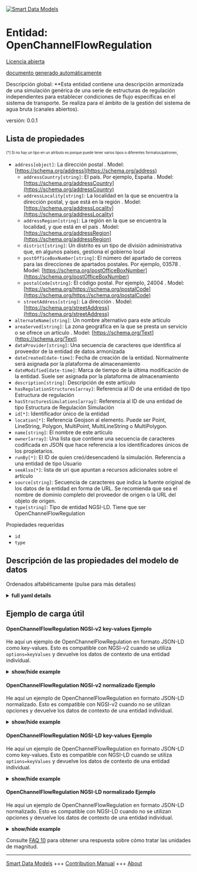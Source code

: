 <!-- 10-Header -->    
[![Smart Data Models](https://smartdatamodels.org/wp-content/uploads/2022/01/SmartDataModels_logo.png "Logo")](https://smartdatamodels.org)    
Entidad: OpenChannelFlowRegulation    
==================================<!-- /10-Header -->    
<!-- 15-License -->    
[Licencia abierta](https://github.com/smart-data-models//dataModel.OpenChannelManagement/blob/master/OpenChannelFlowRegulation/LICENSE.md)    
[documento generado automáticamente](https://docs.google.com/presentation/d/e/2PACX-1vTs-Ng5dIAwkg91oTTUdt8ua7woBXhPnwavZ0FxgR8BsAI_Ek3C5q97Nd94HS8KhP-r_quD4H0fgyt3/pub?start=false&loop=false&delayms=3000#slide=id.gb715ace035_0_60)    
<!-- /15-License -->    
<!-- 20-Description -->    
Descripción global: **Esta entidad contiene una descripción armonizada de una simulación genérica de una serie de estructuras de regulación independientes para establecer condiciones de flujo específicas en el sistema de transporte. Se realiza para el ámbito de la gestión del sistema de agua bruta (canales abiertos).    
versión: 0.0.1    
<!-- /20-Description -->    
<!-- 30-PropertiesList -->    
## Lista de propiedades    
<sup><sub>[*] Si no hay un tipo en un atributo es porque puede tener varios tipos o diferentes formatos/patrones</sub></sup>.    
- `address[object]`: La dirección postal  . Model: [https://schema.org/address](https://schema.org/address)	- `addressCountry[string]`: El país. Por ejemplo, España  . Model: [https://schema.org/addressCountry](https://schema.org/addressCountry)    
	- `addressLocality[string]`: La localidad en la que se encuentra la dirección postal, y que está en la región  . Model: [https://schema.org/addressLocality](https://schema.org/addressLocality)    
	- `addressRegion[string]`: La región en la que se encuentra la localidad, y que está en el país  . Model: [https://schema.org/addressRegion](https://schema.org/addressRegion)    
	- `district[string]`: Un distrito es un tipo de división administrativa que, en algunos países, gestiona el gobierno local      
	- `postOfficeBoxNumber[string]`: El número del apartado de correos para las direcciones de apartados postales. Por ejemplo, 03578  . Model: [https://schema.org/postOfficeBoxNumber](https://schema.org/postOfficeBoxNumber)    
	- `postalCode[string]`: El código postal. Por ejemplo, 24004  . Model: [https://schema.org/https://schema.org/postalCode](https://schema.org/https://schema.org/postalCode)    
	- `streetAddress[string]`: La dirección  . Model: [https://schema.org/streetAddress](https://schema.org/streetAddress)    
- `alternateName[string]`: Un nombre alternativo para este artículo  - `areaServed[string]`: La zona geográfica en la que se presta un servicio o se ofrece un artículo  . Model: [https://schema.org/Text](https://schema.org/Text)- `dataProvider[string]`: Una secuencia de caracteres que identifica al proveedor de la entidad de datos armonizada  - `dateCreated[date-time]`: Fecha de creación de la entidad. Normalmente será asignada por la plataforma de almacenamiento  - `dateModified[date-time]`: Marca de tiempo de la última modificación de la entidad. Suele ser asignada por la plataforma de almacenamiento  - `description[string]`: Descripción de este artículo  - `hasRegulationStructures[array]`: Referencia al ID de una entidad de tipo Estructura de regulación  - `hasStructuresSimulations[array]`: Referencia al ID de una entidad de tipo Estructura de Regulación Simulación  - `id[*]`: Identificador único de la entidad  - `location[*]`: Referencia Geojson al elemento. Puede ser Point, LineString, Polygon, MultiPoint, MultiLineString o MultiPolygon.  - `name[string]`: El nombre de este artículo  - `owner[array]`: Una lista que contiene una secuencia de caracteres codificada en JSON que hace referencia a los identificadores únicos de los propietarios.  - `runBy[*]`: El ID de quien creó/desencadenó la simulación. Referencia a una entidad de tipo Usuario  - `seeAlso[*]`: lista de uri que apuntan a recursos adicionales sobre el artículo  - `source[string]`: Secuencia de caracteres que indica la fuente original de los datos de la entidad en forma de URL. Se recomienda que sea el nombre de dominio completo del proveedor de origen o la URL del objeto de origen.  - `type[string]`: Tipo de entidad NGSI-LD. Tiene que ser OpenChannelFlowRegulation  <!-- /30-PropertiesList -->    
<!-- 35-RequiredProperties -->    
Propiedades requeridas    
- `id`  - `type`  <!-- /35-RequiredProperties -->    
<!-- 40-RequiredProperties -->    
<!-- /40-RequiredProperties -->    
<!-- 50-DataModelHeader -->    
## Descripción de las propiedades del modelo de datos    
Ordenados alfabéticamente (pulse para más detalles)    
<!-- /50-DataModelHeader -->    
<!-- 60-ModelYaml -->    
<details><summary><strong>full yaml details</strong></summary>      
```yaml    
OpenChannelFlowRegulation:      
  description: This entity contains a harmonised description of a generic simulation of a series of independent regulation structures to establish specific flow conditions in the conveyance system. It is made for Raw-Water (Open Channels) System Management domain.      
  properties:      
    address:      
      description: The mailing address      
      properties:      
        addressCountry:      
          description: 'The country. For example, Spain'      
          type: string      
          x-ngsi:      
            model: https://schema.org/addressCountry      
            type: Property      
        addressLocality:      
          description: 'The locality in which the street address is, and which is in the region'      
          type: string      
          x-ngsi:      
            model: https://schema.org/addressLocality      
            type: Property      
        addressRegion:      
          description: 'The region in which the locality is, and which is in the country'      
          type: string      
          x-ngsi:      
            model: https://schema.org/addressRegion      
            type: Property      
        district:      
          description: 'A district is a type of administrative division that, in some countries, is managed by the local government'      
          type: string      
          x-ngsi:      
            type: Property      
        postOfficeBoxNumber:      
          description: 'The post office box number for PO box addresses. For example, 03578'      
          type: string      
          x-ngsi:      
            model: https://schema.org/postOfficeBoxNumber      
            type: Property      
        postalCode:      
          description: 'The postal code. For example, 24004'      
          type: string      
          x-ngsi:      
            model: https://schema.org/https://schema.org/postalCode      
            type: Property      
        streetAddress:      
          description: The street address      
          type: string      
          x-ngsi:      
            model: https://schema.org/streetAddress      
            type: Property      
        streetNr:      
          description: Number identifying a specific property on a public street      
          type: string      
          x-ngsi:      
            type: Property      
      type: object      
      x-ngsi:      
        model: https://schema.org/address      
        type: Property      
    alternateName:      
      description: An alternative name for this item      
      type: string      
      x-ngsi:      
        type: Property      
    areaServed:      
      description: The geographic area where a service or offered item is provided      
      type: string      
      x-ngsi:      
        model: https://schema.org/Text      
        type: Property      
    dataProvider:      
      description: A sequence of characters identifying the provider of the harmonised data entity      
      type: string      
      x-ngsi:      
        type: Property      
    dateCreated:      
      description: Entity creation timestamp. This will usually be allocated by the storage platform      
      format: date-time      
      type: string      
      x-ngsi:      
        type: Property      
    dateModified:      
      description: Timestamp of the last modification of the entity. This will usually be allocated by the storage platform      
      format: date-time      
      type: string      
      x-ngsi:      
        type: Property      
    description:      
      description: A description of this item      
      type: string      
      x-ngsi:      
        type: Property      
    hasRegulationStructures:      
      description: Reference to the ID of an entity of type Regulation structure      
      items:      
        properties:      
          targetURI:      
            anyOf:      
              - description: Identifier format of any NGSI entity      
                maxLength: 256      
                minLength: 1      
                pattern: ^[\w\-\.\{\}\$\+\*\[\]`|~^@!,:\\]+$      
                type: string      
                x-ngsi:      
                  type: Property      
              - description: Identifier format of any NGSI entity      
                format: uri      
                type: string      
                x-ngsi:      
                  type: Property      
            description: Reference to the ID of an entity of type Regulation structure      
            x-ngsi:      
              type: Relationship      
        type: object      
      type: array      
      x-ngsi:      
        type: Property      
    hasStructuresSimulations:      
      description: Reference to the ID of an entity of type Regulation Structure Simulation      
      items:      
        properties:      
          targetURI:      
            anyOf:      
              - description: Identifier format of any NGSI entity      
                maxLength: 256      
                minLength: 1      
                pattern: ^[\w\-\.\{\}\$\+\*\[\]`|~^@!,:\\]+$      
                type: string      
                x-ngsi:      
                  type: Property      
              - description: Identifier format of any NGSI entity      
                format: uri      
                type: string      
                x-ngsi:      
                  type: Property      
            description: Reference to the ID of an entity of type Regulation Structure Simulation      
            x-ngsi:      
              type: Relationship      
        type: object      
      type: array      
      x-ngsi:      
        type: Property      
    id:      
      anyOf:      
        - description: Identifier format of any NGSI entity      
          maxLength: 256      
          minLength: 1      
          pattern: ^[\w\-\.\{\}\$\+\*\[\]`|~^@!,:\\]+$      
          type: string      
          x-ngsi:      
            type: Property      
        - description: Identifier format of any NGSI entity      
          format: uri      
          type: string      
          x-ngsi:      
            type: Property      
      description: Unique identifier of the entity      
      x-ngsi:      
        type: Property      
    location:      
      description: 'Geojson reference to the item. It can be Point, LineString, Polygon, MultiPoint, MultiLineString or MultiPolygon'      
      oneOf:      
        - description: Geojson reference to the item. Point      
          properties:      
            bbox:      
              items:      
                type: number      
              minItems: 4      
              type: array      
            coordinates:      
              items:      
                type: number      
              minItems: 2      
              type: array      
            type:      
              enum:      
                - Point      
              type: string      
          required:      
            - type      
            - coordinates      
          title: GeoJSON Point      
          type: object      
          x-ngsi:      
            type: GeoProperty      
        - description: Geojson reference to the item. LineString      
          properties:      
            bbox:      
              items:      
                type: number      
              minItems: 4      
              type: array      
            coordinates:      
              items:      
                items:      
                  type: number      
                minItems: 2      
                type: array      
              minItems: 2      
              type: array      
            type:      
              enum:      
                - LineString      
              type: string      
          required:      
            - type      
            - coordinates      
          title: GeoJSON LineString      
          type: object      
          x-ngsi:      
            type: GeoProperty      
        - description: Geojson reference to the item. Polygon      
          properties:      
            bbox:      
              items:      
                type: number      
              minItems: 4      
              type: array      
            coordinates:      
              items:      
                items:      
                  items:      
                    type: number      
                  minItems: 2      
                  type: array      
                minItems: 4      
                type: array      
              type: array      
            type:      
              enum:      
                - Polygon      
              type: string      
          required:      
            - type      
            - coordinates      
          title: GeoJSON Polygon      
          type: object      
          x-ngsi:      
            type: GeoProperty      
        - description: Geojson reference to the item. MultiPoint      
          properties:      
            bbox:      
              items:      
                type: number      
              minItems: 4      
              type: array      
            coordinates:      
              items:      
                items:      
                  type: number      
                minItems: 2      
                type: array      
              type: array      
            type:      
              enum:      
                - MultiPoint      
              type: string      
          required:      
            - type      
            - coordinates      
          title: GeoJSON MultiPoint      
          type: object      
          x-ngsi:      
            type: GeoProperty      
        - description: Geojson reference to the item. MultiLineString      
          properties:      
            bbox:      
              items:      
                type: number      
              minItems: 4      
              type: array      
            coordinates:      
              items:      
                items:      
                  items:      
                    type: number      
                  minItems: 2      
                  type: array      
                minItems: 2      
                type: array      
              type: array      
            type:      
              enum:      
                - MultiLineString      
              type: string      
          required:      
            - type      
            - coordinates      
          title: GeoJSON MultiLineString      
          type: object      
          x-ngsi:      
            type: GeoProperty      
        - description: Geojson reference to the item. MultiLineString      
          properties:      
            bbox:      
              items:      
                type: number      
              minItems: 4      
              type: array      
            coordinates:      
              items:      
                items:      
                  items:      
                    items:      
                      type: number      
                    minItems: 2      
                    type: array      
                  minItems: 4      
                  type: array      
                type: array      
              type: array      
            type:      
              enum:      
                - MultiPolygon      
              type: string      
          required:      
            - type      
            - coordinates      
          title: GeoJSON MultiPolygon      
          type: object      
          x-ngsi:      
            type: GeoProperty      
      x-ngsi:      
        type: GeoProperty      
    name:      
      description: The name of this item      
      type: string      
      x-ngsi:      
        type: Property      
    owner:      
      description: A List containing a JSON encoded sequence of characters referencing the unique Ids of the owner(s)      
      items:      
        anyOf:      
          - description: Identifier format of any NGSI entity      
            maxLength: 256      
            minLength: 1      
            pattern: ^[\w\-\.\{\}\$\+\*\[\]`|~^@!,:\\]+$      
            type: string      
            x-ngsi:      
              type: Property      
          - description: Identifier format of any NGSI entity      
            format: uri      
            type: string      
            x-ngsi:      
              type: Property      
        description: Unique identifier of the entity      
        x-ngsi:      
          type: Property      
      type: array      
      x-ngsi:      
        type: Property      
    runBy:      
      anyOf:      
        - description: Identifier format of any NGSI entity      
          maxLength: 256      
          minLength: 1      
          pattern: ^[\w\-\.\{\}\$\+\*\[\]`|~^@!,:\\]+$      
          type: string      
          x-ngsi:      
            type: Property      
        - description: Identifier format of any NGSI entity      
          format: uri      
          type: string      
          x-ngsi:      
            type: Property      
      description: The ID of who created/triggered the simulation. Reference to an entity of type User      
      x-ngsi:      
        type: Relationship      
    seeAlso:      
      description: list of uri pointing to additional resources about the item      
      oneOf:      
        - items:      
            format: uri      
            type: string      
          minItems: 1      
          type: array      
        - format: uri      
          type: string      
      x-ngsi:      
        type: Property      
    source:      
      description: 'A sequence of characters giving the original source of the entity data as a URL. Recommended to be the fully qualified domain name of the source provider, or the URL to the source object'      
      type: string      
      x-ngsi:      
        type: Property      
    type:      
      description: NGSI-LD Entity Type. It has to be OpenChannelFlowRegulation      
      enum:      
        - OpenChannelFlowRegulation      
      type: string      
      x-ngsi:      
        type: Property      
  required:      
    - id      
    - type      
  type: object      
  x-derived-from: ""      
  x-disclaimer: 'Redistribution and use in source and binary forms, with or without modification, are permitted  provided that the license conditions are met. Copyleft (c) 2022 Contributors to Smart Data Models Program'      
  x-license-url: https://github.com/smart-data-models/dataModel.OpenChannelManagement/blob/master/OpenChannelFlowRegulation/LICENSE.md      
  x-model-schema: https://smart-data-models.github.io/data-models.OpenChannelManagement/OpenChannelFlowRegulation/schema.json      
  x-model-tags: FIWARE4WATER      
  x-version: 0.0.1      
```    
</details>      
<!-- /60-ModelYaml -->    
<!-- 70-MiddleNotes -->    
<!-- /70-MiddleNotes -->    
<!-- 80-Examples -->    
## Ejemplo de carga útil    
#### OpenChannelFlowRegulation NGSI-v2 key-values Ejemplo    
He aquí un ejemplo de OpenChannelFlowRegulation en formato JSON-LD como key-values. Esto es compatible con NGSI-v2 cuando se utiliza `options=keyValues` y devuelve los datos de contexto de una entidad individual.    
<details><summary><strong>show/hide example</strong></summary>      
```json  
{  
  "id": "urn:ngsi-ld:OpenChannelFlowRegulation:id:YLKZ:61350129",  
  "type": "OpenChannelFlowRegulation",  
  "dateCreated": "2017-05-04T03:59:29Z",  
  "dateModified": "2005-01-20T20:06:38Z",  
  "source": "",  
  "name": "Simulation_Scenario_1",  
  "alternateName": "Simulation Scenario 1",  
  "description": "Results of Simulation Scenario 1",  
  "dataProvider": "NTUA",  
  "owner": [  
    "urn:ngsi-ld:OpenChannelFlowRegulation:items:XTSQ:90231127",  
    "urn:ngsi-ld:OpenChannelFlowRegulation:items:ULWE:26707834"  
  ],  
  "seeAlso": [  
    "urn:ngsi-ld:OpenChannelFlowRegulation:items:HJOC:81615506",  
    "urn:ngsi-ld:OpenChannelFlowRegulation:items:BHCJ:50756499"  
  ],  
  "location": {  
    "type": "Point",  
    "coordinates": [  
      57.412865,  
      -128.395711  
    ]  
  },  
  "address": {  
    "streetAddress": "",  
    "addressLocality": "",  
    "addressRegion": "",  
    "addressCountry": "",  
    "postalCode": "",  
    "postOfficeBoxNumber": ""  
  },  
  "areaServed": "",  
  "hasRegulationStructures": [  
    {  
      "targetUri": "urn:ngsi-ld:OpenChannelFlowRegulation:hasRegulationStructures:XWXB:83840274"  
    }  
  ],  
  "hasStructuresSimulations": [  
    {  
      "targetUri": "urn:ngsi-ld:OpenChannelFlowRegulation:hasStructuresSimulations:VPDG:92530159"  
    }  
  ],  
  "runBy": "urn:ngsi-ld:OpenChannelFlowRegulation:runBy:CMJE:69885698"  
}  
```  
</details>    
#### OpenChannelFlowRegulation NGSI-v2 normalizado Ejemplo    
He aquí un ejemplo de OpenChannelFlowRegulation en formato JSON-LD normalizado. Esto es compatible con NGSI-v2 cuando no se utilizan opciones y devuelve los datos de contexto de una entidad individual.    
<details><summary><strong>show/hide example</strong></summary>      
```json  
{  
  "id": "urn:ngsi-ld:OpenChannelFlowRegulation:id:YLKZ:61350129",  
  "type": "OpenChannelFlowRegulation",  
  "dateCreated": {  
    "type": "DateTime",  
    "value": "2017-05-04T03:59:29Z"  
  },  
  "dateModified": {  
    "type": "DateTime",  
    "value": "2005-01-20T20:06:38Z"  
  },  
  "source": {  
    "type": "Text",  
    "value": ""  
  },  
  "name": {  
    "type": "Text",  
    "value": "Simulation_Scenario_1"  
  },  
  "alternateName": {  
    "type": "Text",  
    "value": "Simulation Scenario 1"  
  },  
  "description": {  
    "type": "Text",  
    "value": "Results of Simulation Scenario 1"  
  },  
  "dataProvider": {  
    "type": "Text",  
    "value": "NTUA"  
  },  
  "owner": {  
    "type": "StructuredValue",  
    "value": [  
      "urn:ngsi-ld:OpenChannelFlowRegulation:items:XTSQ:90231127",  
      "urn:ngsi-ld:OpenChannelFlowRegulation:items:ULWE:26707834"  
    ]  
  },  
  "seeAlso": {  
    "type": "StructuredValue",  
    "value": [  
      "urn:ngsi-ld:OpenChannelFlowRegulation:items:HJOC:81615506",  
      "urn:ngsi-ld:OpenChannelFlowRegulation:items:BHCJ:50756499"  
    ]  
  },  
  "location": {  
    "type": "geo:json",  
    "value": {  
      "type": "Point",  
      "coordinates": [  
        57.412865,  
        -128.395711  
      ]  
    }  
  },  
  "address": {  
    "type": "StructuredValue",  
    "value": {  
      "streetAddress": "",  
      "addressLocality": "",  
      "addressRegion": "",  
      "addressCountry": "",  
      "postalCode": "",  
      "postOfficeBoxNumber": ""  
    }  
  },  
  "areaServed": {  
    "type": "Text",  
    "value": ""  
  },  
  "hasRegulationStructures": {  
    "type": "StructuredValue",  
    "value": [  
      {  
        "targetUri": "urn:ngsi-ld:OpenChannelFlowRegulation:hasRegulationStructures:XWXB:83840274"  
      }  
    ]  
  },  
  "hasStructuresSimulations": {  
    "type": "StructuredValue",  
    "value": [  
      {  
        "targetUri": "urn:ngsi-ld:OpenChannelFlowRegulation:hasStructuresSimulations:VPDG:92530159"  
      }  
    ]  
  },  
  "runBy": {  
    "type": "Text",  
    "value": "urn:ngsi-ld:OpenChannelFlowRegulation:runBy:CMJE:69885698"  
  }  
}  
```  
</details>    
#### OpenChannelFlowRegulation NGSI-LD key-values Ejemplo    
He aquí un ejemplo de OpenChannelFlowRegulation en formato JSON-LD como key-values. Esto es compatible con NGSI-LD cuando se utiliza `options=keyValues` y devuelve los datos de contexto de una entidad individual.    
<details><summary><strong>show/hide example</strong></summary>      
```json  
{  
  "id": "urn:ngsi-ld:OpenChannelFlowRegulation:id:YLKZ:61350129",  
  "type": "OpenChannelFlowRegulation",  
  "address": {  
    "streetAddress": "",  
    "addressLocality": "",  
    "addressRegion": "",  
    "addressCountry": "",  
    "postalCode": "",  
    "postOfficeBoxNumber": ""  
  },  
  "alternateName": "Simulation Scenario 1",  
  "areaServed": "",  
  "dataProvider": "NTUA",  
  "dateCreated": "2017-05-04T03:59:29Z",  
  "dateModified": "2005-01-20T20:06:38Z",  
  "description": "Results of Simulation Scenario 1",  
  "hasRegulationStructures": [  
    {  
      "targetUri": "urn:ngsi-ld:OpenChannelFlowRegulation:hasRegulationStructures:XWXB:83840274"  
    }  
  ],  
  "hasStructuresSimulations": [  
    {  
      "targetUri": "urn:ngsi-ld:OpenChannelFlowRegulation:hasStructuresSimulations:VPDG:92530159"  
    }  
  ],  
  "location": {  
    "type": "Point",  
    "coordinates": [  
      57.412865,  
      -128.395711  
    ]  
  },  
  "name": "Simulation_Scenario_1",  
  "owner": [  
    "urn:ngsi-ld:OpenChannelFlowRegulation:items:XTSQ:90231127",  
    "urn:ngsi-ld:OpenChannelFlowRegulation:items:ULWE:26707834"  
  ],  
  "runBy": "urn:ngsi-ld:OpenChannelFlowRegulation:runBy:CMJE:69885698",  
  "seeAlso": [  
    "urn:ngsi-ld:OpenChannelFlowRegulation:items:HJOC:81615506",  
    "urn:ngsi-ld:OpenChannelFlowRegulation:items:BHCJ:50756499"  
  ],  
  "source": "",  
  "@context": [  
    "https://raw.githubusercontent.com/smart-data-models/dataModel.OpenChannelManagement/master/context.jsonld"  
  ]  
}  
```  
</details>    
#### OpenChannelFlowRegulation NGSI-LD normalizado Ejemplo    
He aquí un ejemplo de OpenChannelFlowRegulation en formato JSON-LD normalizado. Esto es compatible con NGSI-LD cuando no se utilizan opciones y devuelve los datos de contexto de una entidad individual.    
<details><summary><strong>show/hide example</strong></summary>      
```json  
{  
    "id": "urn:ngsi-ld:OpenChannelFlowRegulation:id:YLKZ:61350129",  
    "type": "OpenChannelFlowRegulation",  
    "address": {  
        "type": "Property",  
        "value": {  
            "streetAddress": "",  
            "addressLocality": "",  
            "addressRegion": "",  
            "addressCountry": "",  
            "postalCode": "",  
            "postOfficeBoxNumber": ""  
        }  
    },  
    "alternateName": {  
        "type": "Property",  
        "value": "Simulation Scenario 1"  
    },  
    "areaServed": {  
        "type": "Property",  
        "value": ""  
    },  
    "dataProvider": {  
        "type": "Property",  
        "value": "NTUA"  
    },  
    "dateCreated": {  
        "type": "Property",  
        "value": {  
            "@type": "DateTime",  
            "@value": "2017-05-04T03:59:29Z"  
        }  
    },  
    "dateModified": {  
        "type": "Property",  
        "value": {  
            "@type": "DateTime",  
            "@value": "2005-01-20T20:06:38Z"  
        }  
    },  
    "description": {  
        "type": "Property",  
        "value": "Results of Simulation Scenario 1"  
    },  
    "hasRegulationStructures": {  
        "type": "Property",  
        "value": [  
            {  
                "targetUri": "urn:ngsi-ld:OpenChannelFlowRegulation:hasRegulationStructures:XWXB:83840274"  
            }  
        ]  
    },  
    "hasStructuresSimulations": {  
        "type": "Property",  
        "value": [  
            {  
                "targetUri": "urn:ngsi-ld:OpenChannelFlowRegulation:hasStructuresSimulations:VPDG:92530159"  
            }  
        ]  
    },  
    "location": {  
        "type": "GeoProperty",  
        "value": {  
            "type": "Point",  
            "coordinates": [  
                57.412865,  
                -128.395711  
            ]  
        }  
    },  
    "name": {  
        "type": "Property",  
        "value": "Simulation_Scenario_1"  
    },  
    "owner": {  
        "type": "Property",  
        "value": [  
            "urn:ngsi-ld:OpenChannelFlowRegulation:items:XTSQ:90231127",  
            "urn:ngsi-ld:OpenChannelFlowRegulation:items:ULWE:26707834"  
        ]  
    },  
    "runBy": {  
        "type": "Relationship",  
        "object": "urn:ngsi-ld:OpenChannelFlowRegulation:runBy:CMJE:69885698"  
    },  
    "seeAlso": {  
        "type": "Property",  
        "value": [  
            "urn:ngsi-ld:OpenChannelFlowRegulation:items:HJOC:81615506",  
            "urn:ngsi-ld:OpenChannelFlowRegulation:items:BHCJ:50756499"  
        ]  
    },  
    "source": {  
        "type": "Property",  
        "value": ""  
    },  
    "@context": [  
        "https://raw.githubusercontent.com/smart-data-models/dataModel.OpenChannelManagement/master/context.jsonld"  
    ]  
}  
```  
</details><!-- /80-Examples -->    
<!-- 90-FooterNotes -->    
<!-- /90-FooterNotes -->    
<!-- 95-Units -->    
Consulte [FAQ 10](https://smartdatamodels.org/index.php/faqs/) para obtener una respuesta sobre cómo tratar las unidades de magnitud.    
<!-- /95-Units -->    
<!-- 97-LastFooter -->    
---    
[Smart Data Models](https://smartdatamodels.org) +++ [Contribution Manual](https://bit.ly/contribution_manual) +++ [About](https://bit.ly/Introduction_SDM)<!-- /97-LastFooter -->    
